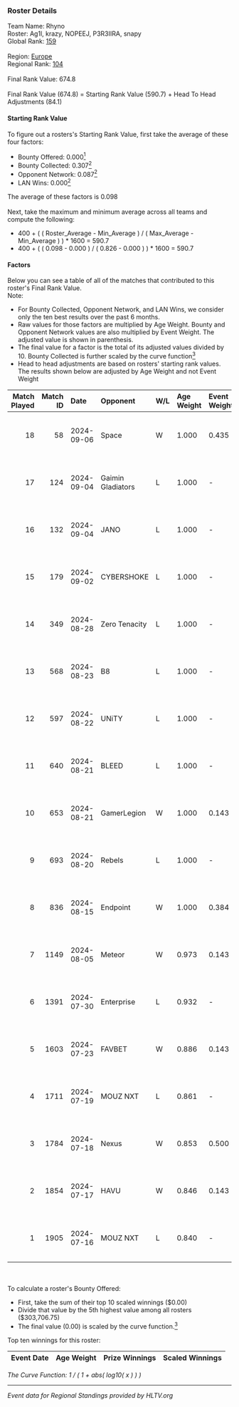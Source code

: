 ### Roster Details<br />
Team Name: Rhyno<br />
Roster: Ag1l, krazy, NOPEEJ, P3R3IIRA, snapy<br />
Global Rank: [159](../../standings_global_2024_09_08.md)<br />
<br />
Region: [Europe]( ../../standings_europe_2024_09_08.md)<br />
Regional Rank: [104]( ../../standings_europe_2024_09_08.md)<br />
<br />
Final Rank Value:  674.8<br />
<br />
Final Rank Value (674.8) = Starting Rank Value (590.7) + Head To Head Adjustments (84.1)<br />

#### Starting Rank Value<br />
To figure out a rosters's Starting Rank Value, first take the average of these four factors:<br />
- Bounty Offered: 0.000[<sup>1</sup>](#table2)
- Bounty Collected: 0.307[<sup>2</sup>](#table1)
- Opponent Network: 0.087[<sup>2</sup>](#table1)
- LAN Wins: 0.000[<sup>2</sup>](#table1)

The average of these factors is 0.098<br />
<br />
Next, take the maximum and minimum average across all teams and compute the following:<br />
- 400 + ( ( Roster_Average - Min_Average ) / ( Max_Average - Min_Average ) ) * 1600 = 590.7
- 400 + ( ( 0.098 - 0.000 ) / ( 0.826 - 0.000 ) ) * 1600 = 590.7


#### Factors<br />
Below you can see a table of all of the matches that contributed to this roster's Final Rank Value.<br />
Note:<br />

- For Bounty Collected, Opponent Network, and LAN Wins, we consider only the ten best results over the past 6 months.
- Raw values for those factors are multiplied by Age Weight. Bounty and Opponent Network values are also multiplied by Event Weight. The adjusted value is shown in parenthesis.
- The final value for a factor is the total of its adjusted values divided by 10. Bounty Collected is further scaled by the curve function[<sup>3</sup>](#curveFunction)
- Head to head adjustments are based on rosters' starting rank values. The results shown below are adjusted by Age Weight and not Event Weight
<span id="table1"></span><br />


| Match Played | Match ID | Date       | Opponent          | W/L | Age Weight | Event Weight | Bounty Collected | Opponent Network | LAN Wins  | H2H Adj. | Roster                               |
| -: | -: | :- | :- | :- | :- | :- | :- | :- | :- | -: | :- |
|           18 |       58 | 2024-09-06 | Space             | W   | 1.000      | 0.435        | 0.004 (0.002)    | 0.463 (0.201)    | 0 (0.000) |    18.70 | Ag1l, krazy, NOPEEJ, P3R3IIRA, snapy |
|           17 |      124 | 2024-09-04 | Gaimin Gladiators | L   | 1.000      | -            | -                | -                | -         |    -5.13 | Ag1l, krazy, NOPEEJ, P3R3IIRA, snapy |
|           16 |      132 | 2024-09-04 | JANO              | L   | 1.000      | -            | -                | -                | -         |   -17.27 | Ag1l, krazy, NOPEEJ, P3R3IIRA, snapy |
|           15 |      179 | 2024-09-02 | CYBERSHOKE        | L   | 1.000      | -            | -                | -                | -         |    -4.86 | Ag1l, krazy, NOPEEJ, P3R3IIRA, snapy |
|           14 |      349 | 2024-08-28 | Zero Tenacity     | L   | 1.000      | -            | -                | -                | -         |    -4.96 | Ag1l, krazy, NOPEEJ, P3R3IIRA, snapy |
|           13 |      568 | 2024-08-23 | B8                | L   | 1.000      | -            | -                | -                | -         |    -2.70 | Ag1l, DDias, krazy, snapy, TMKj      |
|           12 |      597 | 2024-08-22 | UNiTY             | L   | 1.000      | -            | -                | -                | -         |    -6.63 | Ag1l, DDias, krazy, snapy, TMKj      |
|           11 |      640 | 2024-08-21 | BLEED             | L   | 1.000      | -            | -                | -                | -         |    -2.85 | Ag1l, DDias, krazy, snapy, TMKj      |
|           10 |      653 | 2024-08-21 | GamerLegion       | W   | 1.000      | 0.143        | 0.162 (0.023)    | 0.601 (0.086)    | 0 (0.000) |    28.58 | Ag1l, DDias, krazy, snapy, TMKj      |
|            9 |      693 | 2024-08-20 | Rebels            | L   | 1.000      | -            | -                | -                | -         |    -6.23 | Ag1l, DDias, krazy, snapy, TMKj      |
|            8 |      836 | 2024-08-15 | Endpoint          | W   | 1.000      | 0.384        | 0.065 (0.025)    | 0.723 (0.278)    | 0 (0.000) |    26.75 | Ag1l, DDias, krazy, snapy, TMKj      |
|            7 |     1149 | 2024-08-05 | Meteor            | W   | 0.973      | 0.143        | 0.011 (0.002)    | 0.129 (0.018)    | 0 (0.000) |    18.83 | Ag1l, DDias, krazy, snapy, TMKj      |
|            6 |     1391 | 2024-07-30 | Enterprise        | L   | 0.932      | -            | -                | -                | -         |    -5.62 | Ag1l, DDias, krazy, snapy, TMKj      |
|            5 |     1603 | 2024-07-23 | FAVBET            | W   | 0.886      | 0.143        | 0.002 (0.000)    | 0.655 (0.083)    | 0 (0.000) |    21.39 | Ag1l, DDias, krazy, snapy, TMKj      |
|            4 |     1711 | 2024-07-19 | MOUZ NXT          | L   | 0.861      | -            | -                | -                | -         |    -2.66 | Ag1l, DDias, krazy, snapy, TMKj      |
|            3 |     1784 | 2024-07-18 | Nexus             | W   | 0.853      | 0.500        | 0.010 (0.004)    | 0.432 (0.184)    | 0 (0.000) |    17.85 | Ag1l, DDias, krazy, snapy, TMKj      |
|            2 |     1854 | 2024-07-17 | HAVU              | W   | 0.846      | 0.143        | 0.000 (0.000)    | 0.134 (0.016)    | 0 (0.000) |    13.19 | Ag1l, DDias, krazy, snapy, TMKj      |
|            1 |     1905 | 2024-07-16 | MOUZ NXT          | L   | 0.840      | -            | -                | -                | -         |    -2.24 | Ag1l, DDias, krazy, snapy, TMKj      |

<br />
<span id="table2"></span><br />
To calculate a roster's Bounty Offered:<br />

- First, take the sum of their top 10 scaled winnings ($0.00)
- Divide that value by the 5th highest value among all rosters ($303,706.75)
- The final value (0.00) is scaled by the curve function.[<sup>3</sup>](#curveFunction)

Top ten winnings for this roster:<br />

| Event Date | Age Weight | Prize Winnings | Scaled Winnings |
| :- | -: | :- | :- |


<span id="curveFunction"></span>_The Curve Function: 1 / ( 1 + abs( log10( x ) ) )_<br />

---
_Event data for Regional Standings provided by HLTV.org_<br />
